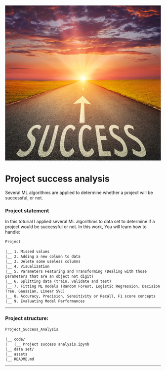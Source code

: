 
<p align="center">
  <img width="1000" height="500" src="assets/Success.jpg" >
</p>

# Project success analysis
 Several ML algorithms are applied to determine whether a project will be successful, or not.


 
### Project statement
In this toturial I applied several ML algorithms to data set to determine if a project would be successful or not. 
In this work, You will learn how to handle:

```
Project
  
|__ 1. Missed values
|__ 2. Adding a new column to data  
|__ 3. Delete some useless columns
|__ 4. Visualization 
|__ 5. Parameters Featuring and Transforming (Dealing with those parameters that are an object not digit)
|__ 6. Splitting data (train, validate and test)
|__ 7. Fitting ML models (Random Forest, Logistic Regression, Decision Tree, Gaussian, Linear SVC)
|__ 8. Accuracy, Precision, Sensitivity or Recall, F1 score concepts
|__ 9. Evaluating Model Performances

```



---
### Project structure:

```
Project_Success_Analysis
  
|__ code/
|   |__ Project success analysis.ipynb    
|__ data set/
|__ assets
|__ README.md
```
---




